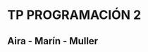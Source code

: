 # TP PROGRAMACIÓN 2
                                                                                                                            
                                                                                                                            
## Aira - Marín - Muller                                                                                                                            
                                                                                                                            
                                                                                                                            
